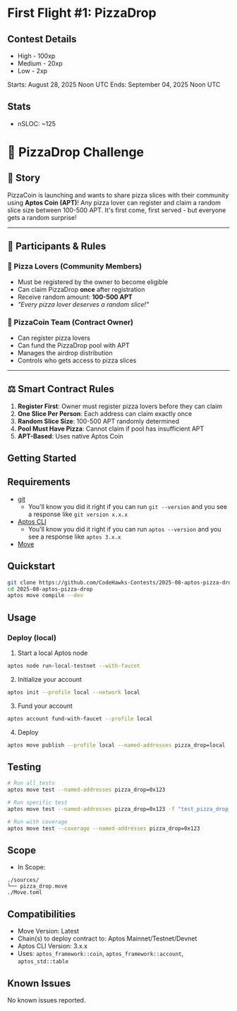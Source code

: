 # First Flight #1: PizzaDrop

## Contest Details
  
- High - 100xp
- Medium - 20xp
- Low - 2xp

Starts: August 28, 2025 Noon UTC
Ends: September 04, 2025 Noon UTC

## Stats
- nSLOC: ~125

[//]: # (contest-details-open)

# 🍕 **PizzaDrop Challenge**

## **📖 Story**
PizzaCoin is launching and wants to share pizza slices with their community using **Aptos Coin (APT)**! Any pizza lover can register and claim a random slice size between 100-500 APT. It's first come, first served - but everyone gets a random surprise!

---

## **👥 Participants & Rules**

### **🍕 Pizza Lovers (Community Members)**
- Must be registered by the owner to become eligible
- Can claim PizzaDrop **once** after registration  
- Receive random amount: **100-500 APT** 
- *"Every pizza lover deserves a random slice!"*

### **🏪 PizzaCoin Team (Contract Owner)**
- Can register pizza lovers
- Can fund the PizzaDrop pool with APT
- Manages the airdrop distribution
- Controls who gets access to pizza slices

---

## **⚖️ Smart Contract Rules**

1. **Register First**: Owner must register pizza lovers before they can claim
2. **One Slice Per Person**: Each address can claim exactly once
3. **Random Slice Size**: 100-500 APT randomly determined
4. **Pool Must Have Pizza**: Cannot claim if pool has insufficient APT
5. **APT-Based**: Uses native Aptos Coin


[//]: # (contest-details-close)

[//]: # (getting-started-open)

## Getting Started

## Requirements
- [git](https://git-scm.com/book/en/v2/Getting-Started-Installing-Git)
  - You'll know you did it right if you can run `git --version` and you see a response like `git version x.x.x`
- [Aptos CLI](https://aptos.dev/tools/aptos-cli/)
  - You'll know you did it right if you can run `aptos --version` and you see a response like `aptos 3.x.x`
- [Move](https://aptos.dev/move/move-on-aptos/)

## Quickstart
```bash
git clone https://github.com/CodeHawks-Contests/2025-08-aptos-pizza-drop.git
cd 2025-08-aptos-pizza-drop
aptos move compile --dev
```

## Usage

### Deploy (local)
1. Start a local Aptos node
```bash
aptos node run-local-testnet --with-faucet
```

2. Initialize your account
```bash
aptos init --profile local --network local
```

3. Fund your account
```bash
aptos account fund-with-faucet --profile local
```

4. Deploy
```bash
aptos move publish --profile local --named-addresses pizza_drop=local
```

## Testing
```bash
# Run all tests
aptos move test --named-addresses pizza_drop=0x123

# Run specific test
aptos move test --named-addresses pizza_drop=0x123 -f "test_pizza_drop_with_apt"

# Run with coverage
aptos move test --coverage --named-addresses pizza_drop=0x123
```

[//]: # (getting-started-close)

[//]: # (scope-open)

## Scope
- In Scope:
```
./sources/
└── pizza_drop.move
./Move.toml
```

## Compatibilities
- Move Version: Latest
- Chain(s) to deploy contract to: Aptos Mainnet/Testnet/Devnet
- Aptos CLI Version: 3.x.x
- Uses: `aptos_framework::coin`, `aptos_framework::account`, `aptos_std::table`

[//]: # (scope-close)

[//]: # (known-issues-open)

## Known Issues

No known issues reported.

[//]: # (known-issues-close)
 
